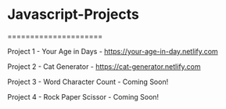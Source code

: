# Javascript-Projects
=====================



Project 1 - Your Age in Days - https://your-age-in-day.netlify.com

Project 2 - Cat Generator - https://cat-generator.netlify.com

Project 3 - Word Character Count - Coming Soon!

Project 4 - Rock Paper Scissor - Coming Soon!